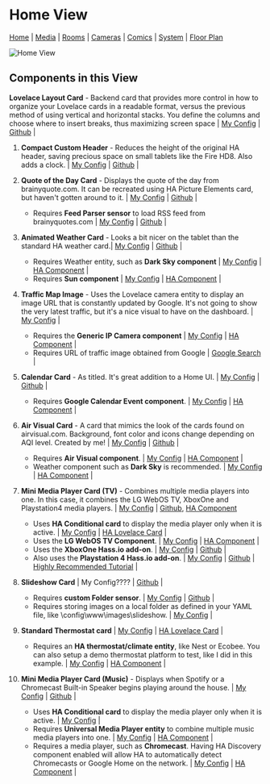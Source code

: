 # Home View

[Home](home.md) | [Media](media.md) | [Rooms](rooms.md) | [Cameras](cameras.md) | [Comics](comics.md) | [System](system.md) | [Floor Plan](floorplan.md) 

![Home View](https://github.com/dnguyen800/home-assistant-configuration-example/blob/master/images/home.PNG?raw=true)

## Components in this View
**Lovelace Layout Card** - Backend card that provides more control in how to organize your Lovelace cards in a readable format, versus the previous method of using vertical and horizontal stacks. You define the columns and choose where to insert breaks, thus maximizing screen space | [My Config](https://github.com/dnguyen800/home-assistant-configuration-example/blob/7a63a37ee0b22a8af947cab6a3688eba5ad6efe3/configuration/ui-lovelace.yaml#L50-L60) | [Github](https://github.com/thomasloven/lovelace-layout-card) |

1) **Compact Custom Header** - Reduces the height of the original HA header, saving precious space on small tablets like the Fire HD8. Also adds a clock. | [My Config](https://github.com/dnguyen800/home-assistant-configuration-example/blob/7a63a37ee0b22a8af947cab6a3688eba5ad6efe3/configuration/ui-lovelace.yaml#L50-L62) | [Github](https://github.com/maykar/compact-custom-header/) |

2) **Quote of the Day Card** - Displays the quote of the day from brainyquote.com. It can be recreated using HA Picture Elements card, but haven't gotten around to it. | [My Config](https://github.com/dnguyen800/home-assistant-configuration-example/blob/7a63a37ee0b22a8af947cab6a3688eba5ad6efe3/configuration/ui-lovelace.yaml#L61-L62) | [Github](https://github.com/dnguyen800/Quote-of-the-Day-Card) |
    * Requires **Feed Parser sensor** to load RSS feed from brainyquotes.com | [My Config](https://github.com/dnguyen800/home-assistant-configuration-example/blob/7a63a37ee0b22a8af947cab6a3688eba5ad6efe3/configuration/config/sensors.yaml#L46-L52) | [Github](https://github.com/custom-components/sensor.feedparser) |

3) **Animated Weather Card** - Looks a bit nicer on the tablet than the standard HA weather card.| [My Config](https://github.com/dnguyen800/home-assistant-configuration-example/blob/7a63a37ee0b22a8af947cab6a3688eba5ad6efe3/configuration/ui-lovelace.yaml#L84-L86) | [Github](https://community.home-assistant.io/t/custom-animated-weather-card-for-lovelace/58338) |
    * Requires Weather entity, such as **Dark Sky component** | [My Config](https://github.com/dnguyen800/home-assistant-configuration-example/blob/7a63a37ee0b22a8af947cab6a3688eba5ad6efe3/configuration/configuration.yaml#L82-L85) | [HA Component](https://www.home-assistant.io/components/weather.darksky/) |
    * Requires **Sun component** | [My Config](https://github.com/dnguyen800/home-assistant-configuration-example/blob/7a63a37ee0b22a8af947cab6a3688eba5ad6efe3/configuration/configuration.yaml#L66-L67) | [HA Component](https://www.home-assistant.io/components/sun/) |


4) **Traffic Map Image** - Uses the Lovelace camera entity to display an image URL that is constantly updated by Google. It's not going to show the very latest traffic, but it's a nice visual to have on the dashboard. | [My Config](https://github.com/dnguyen800/home-assistant-configuration-example/blob/f4d7474dcface0cd83b7481499a7efd873d8d79e/configuration/ui-lovelace.yaml#L97-L101) |
    * Requires the **Generic IP Camera component** | [My Config](https://github.com/dnguyen800/home-assistant-configuration-example/blob/f4d7474dcface0cd83b7481499a7efd873d8d79e/configuration/config/cameras.yaml#L14-L18) | [HA Component](https://www.home-assistant.io/components/camera.generic/) |
    * Requires URL of traffic image obtained from Google | [Google Search](https://www.google.com/search?q=san+francisco+traffic&oq=san+francisco+traffic&aqs=chrome.0.35i39j0l5.2687j0j7&sourceid=chrome&ie=UTF-8) |

5) **Calendar Card** - As titled. It's great addition to a Home UI. | [My Config](https://github.com/dnguyen800/home-assistant-configuration-example/blob/7a63a37ee0b22a8af947cab6a3688eba5ad6efe3/configuration/ui-lovelace.yaml#L63-L67) | [Github](https://github.com/rdehuyss/homeassistant-lovelace-google-calendar-card) |
    * Requires **Google Calendar Event component**. | [My Config](https://github.com/dnguyen800/home-assistant-configuration-example/blob/7a63a37ee0b22a8af947cab6a3688eba5ad6efe3/configuration/configuration.yaml#L106-L109) | [HA Component](https://www.home-assistant.io/components/calendar.google/) |

6) **Air Visual Card** - A card that mimics the look of the cards found on airvisual.com. Background, font color and icons change depending on AQI level. Created by me! | [My Config](https://github.com/dnguyen800/home-assistant-configuration-example/blob/7a63a37ee0b22a8af947cab6a3688eba5ad6efe3/configuration/ui-lovelace.yaml#L87-L92) | [Github](https://github.com/dnguyen800/Air-Visual-Card) |
    * Requires **Air Visual component**. | [My Config](https://github.com/dnguyen800/home-assistant-configuration-example/blob/7a63a37ee0b22a8af947cab6a3688eba5ad6efe3/configuration/config/sensors.yaml#L19-L25) | [HA Component](https://www.home-assistant.io/components/sensor.airvisual/) |
    * Weather component such as **Dark Sky** is recommended. | [My Config](https://github.com/dnguyen800/home-assistant-configuration-example/blob/7a63a37ee0b22a8af947cab6a3688eba5ad6efe3/configuration/ui-lovelace.yaml#L87-L92) | [HA Component](https://www.home-assistant.io/components/weather.darksky/) |

7) **Mini Media Player Card (TV)** - Combines multiple media players into one. In this case, it combines the LG WebOS TV, XboxOne and Playstation4 media players. | [My Config](https://github.com/dnguyen800/home-assistant-configuration-example/blob/7a63a37ee0b22a8af947cab6a3688eba5ad6efe3/configuration/config/media_players.yaml#L46-L51) | [Github](https://github.com/kalkih/mini-media-player), [HA Component](https://www.home-assistant.io/components/media_player.universal/) 
    * Uses **HA Conditional card** to display the media player only when it is active. | [My Config](https://github.com/dnguyen800/home-assistant-configuration-example/blob/7a63a37ee0b22a8af947cab6a3688eba5ad6efe3/configuration/ui-lovelace.yaml#L104-L117) | [HA Lovelace Card](https://www.home-assistant.io/lovelace/conditional/) | 
    * Uses the **LG WebOS TV Component**. | [My Config](https://github.com/dnguyen800/home-assistant-configuration-example/blob/7a63a37ee0b22a8af947cab6a3688eba5ad6efe3/configuration/config/media_players.yaml#L14-L19) | [HA Component](https://www.home-assistant.io/components/media_player.webostv/) | 
    * Uses the **XboxOne Hass.io add-on**. | [My Config](https://github.com/dnguyen800/home-assistant-configuration-example/blob/7a63a37ee0b22a8af947cab6a3688eba5ad6efe3/configuration/config/media_players.yaml#L36-L38) | [Github](https://github.com/hunterjm/hassio-addons/tree/master/xboxone) |
    * Also uses the **Playstation 4 Hass.io add-on**. | [My Config](https://github.com/dnguyen800/home-assistant-configuration-example/blob/7a63a37ee0b22a8af947cab6a3688eba5ad6efe3/configuration/config/media_players.yaml#L40-L44) | [Github](https://github.com/vkorn/hassio-addons/tree/master/ps4waker) | [Highly Recommended Tutorial](https://community.home-assistant.io/t/playstation-4-ps4-custom-component/16974/73) | 


8) **Slideshow Card** | My Config???? | [Github](https://github.com/zsarnett/slideshow-card) |
    * Requires **custom Folder sensor**. | [My Config](https://github.com/dnguyen800/home-assistant-configuration-example/blob/7a63a37ee0b22a8af947cab6a3688eba5ad6efe3/configuration/config/sensors.yaml#L3-L4) | [Github](https://github.com/zsarnett/slideshow-card) |
    * Requires storing images on a local folder as defined in your YAML file, like \config\www\images\slideshow. | [My Config](https://github.com/dnguyen800/home-assistant-configuration-example/tree/master/configuration/www/images/slideshow) |

9) **Standard Thermostat card** | [My Config](https://github.com/dnguyen800/home-assistant-configuration-example/blob/7a63a37ee0b22a8af947cab6a3688eba5ad6efe3/configuration/ui-lovelace.yaml#L93-L95) | [HA Lovelace Card](https://www.home-assistant.io/lovelace/thermostat/) |
    * Requires an **HA thermostat/climate entity**, like Nest or Ecobee. You can also setup a demo thermostat platform to test, like I did in this example. | [My Config](https://github.com/dnguyen800/home-assistant-configuration-example/blob/7a63a37ee0b22a8af947cab6a3688eba5ad6efe3/configuration/configuration.yaml#L124-L125) | [HA Component](https://www.home-assistant.io/components/demo/) |

10) **Mini Media Player Card (Music)** - Displays when Spotify or a Chromecast Built-in Speaker begins playing around the house. | [My Config](https://github.com/dnguyen800/home-assistant-configuration-example/blob/7a63a37ee0b22a8af947cab6a3688eba5ad6efe3/configuration/ui-lovelace.yaml#L63-L67) | [Github](https://github.com/kalkih/mini-media-player) |
    * Uses **HA Conditional card** to display the media player only when it is active. | [My Config](https://github.com/dnguyen800/home-assistant-configuration-example/blob/7a63a37ee0b22a8af947cab6a3688eba5ad6efe3/configuration/ui-lovelace.yaml#L63-L67) |
    * Requires **Universal Media Player entity** to combine multiple music media players into one. | [My Config](https://github.com/dnguyen800/home-assistant-configuration-example/blob/7a63a37ee0b22a8af947cab6a3688eba5ad6efe3/configuration/config/media_players.yaml#L54-L66) | [HA Component](https://www.home-assistant.io/components/media_player.universal/) | 
    * Requires a media player, such as **Chromecast**. Having HA Discovery component enabled will allow HA to automatically detect Chromecasts or Google Home on the network. | [My Config](https://github.com/dnguyen800/home-assistant-configuration-example/blob/7a63a37ee0b22a8af947cab6a3688eba5ad6efe3/configuration/configuration.yaml#L51-L52) | [HA Component](https://www.home-assistant.io/components/cast/) |



